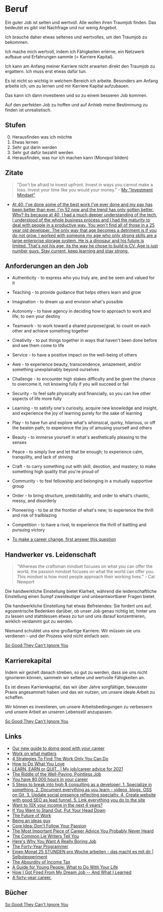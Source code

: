 # Beruf

Ein guter Job ist selten und wertvoll. Alle wollen ihren Traumjob finden. Das bedeutet es gibt viel Nachfrage und nur wenig Angebot.

Ich brauche daher etwas seltenes und wertvolles, um den Traumjob zu bekommen. 

Ich mache mich wertvoll, indem ich Fähigkeiten erlerne, ein Netzwerk aufbaue und Erfahrungen sammle (= Karriere Kapital).

Ich kann am Anfang meiner Karriere nicht erwarten direkt den Traumjob zu ergattern. Ich muss erst etwas dafür tun.

Es ist nicht so wichtig in welchem Bereich ich arbeite. Besonders am Anfang arbeite ich, um zu lernen und mir Karriere Kapital aufzubauen.

Das kann ich dann investieren und so zu einem besseren Job kommen.

Auf den perfekten Job zu hoffen und auf Anhieb meine Bestimmung zu finden ist unrealistisch.

## Stufen

0. Herausfinden was ich möchte
1. Etwas lernen
2. Sehr gut darin werden
3. Sehr gut dafür bezahlt werden
4. Herausfinden, was nur ich machen kann (Monopol bilden)

## Zitate

> "Don't be afraid to invest upfront. Invest in ways you cannot make a loss. Invest your time like you would your money." - [My "Investment Mindset"](https://blog.pragmaticengineer.com/the-investment-mindset/)

- [At 40, I've done some of the best work I've ever done and my pay has been better than ever. I'm 52 now and the trend has only gotten better. Why? Its because at 40, I had a much deeper understanding of the tech, I understood of the whole business process and I had the maturity to deal with people in a productive way. You won't find all of those in a 25 year old developer. The only way that age becomes a detriment is if you do not grow. I worked with someone my age who only strong skills are a large enterprise storage system. He is a dinosaur and his future is limited. That's not his age, its the way he chose to build is CV. Age is just number guys. Stay current, keep learning and stay strong.](https://news.ycombinator.com/item?id=28757964)

## Anforderungen an den Job

- Authenticity - to express who you truly are, and be seen and valued for it
- Teaching - to provide guidance that helps others learn and grow
- Imagination - to dream up and envision what's possible 
- Autonomy - to have agency in deciding how to approach to work and life; to own your destiny
- Teamwork - to work toward a shared purpose/goal; to count on each other and achieve something together
- Creativity - to put things together in ways that haven't been done before and see them come to life
- Service - to have a positive impact on the well-being of others
- Awe - to experience beauty, transcendence, amazement, and/or something unexplainably beyond ourselves
- Challenge - to encounter high stakes difficulty and be given the chance to overcome it, not knowing fully if you will succeed or fail
- Security - to feel safe physically and financially, so you can live other aspects of life more fully
- Learning - to satisfy one's curiosity, acquire new knowledge and insight, and experience the joy of learning purely for the sake of learning
- Play - to have fun and explore what's whimsical, quirky, hilarious, or off the beaten path; to experience the joy of amusing yourself and others
- Beauty - to immerse yourself in what's aesthetically pleasing to the senses
- Peace - to simply live and let that be enough; to experience calm, tranquility, and lack of striving
- Craft - to carry something out with skill, devotion, and mastery; to make something high quality that you're proud of
- Community - to feel fellowship and belonging in a mutually supportive group
- Order - to bring structure, predictability, and order to what's chaotic, messy, and disorderly
- Pioneering - to be at the frontier of what's new; to experience the thrill and risk of trailblazing
- Competition - to have a rival; to experience the thrill of battling and pursuing victory

- [To make a career change, first answer this question](https://mindy.substack.com/p/to-make-a-career-change-first-answer)

## Handwerker vs. Leidenschaft

> "Whereas the craftsman mindset focuses on what you can offer the world, the passion mindset focuses on what the world can offer you. This mindset is how most people approach their working lives." - Cal Newport

Die handwerkliche Einstellung bietet Klarheit, während die leidenschaftliche Einstellung einen Sumpf zweideutiger und unbeantwortbarer Fragen bietet. 

Die handwerkliche Einstellung hat etwas Befreiendes: Sie fordert uns auf, egozentrische Bedenken darüber, ob unser Job genau richtig ist, hinter uns zu lassen und stattdessen etwas zu tun und uns darauf konzentrieren, wirklich verdammt gut zu werden. 

Niemand schuldet uns eine großartige Karriere. Wir müssen sie uns verdienen – und der Prozess wird nicht einfach sein.

[So Good They Can't Ignore You](https://www.goodreads.com/book/show/13525945-so-good-they-can-t-ignore-you)

## Karrierekapital

Indem wir gezielt danach streben, so gut zu werden, dass sie uns nicht ignorieren können, sammeln wir seltene und wertvolle Fähigkeiten an. 

Es ist dieses Karrierekapital, das wir über Jahre sorgfältiger, bewusster Praxis angesammelt haben und das wir nutzen, um unsere ideale Arbeit zu schaffen.

Wir können es investieren, um unsere Arbeitsbedingungen zu verbessern und unsere Arbeit an unseren Lebensstil anzupassen.

[So Good They Can't Ignore You](https://www.goodreads.com/book/show/13525945-so-good-they-can-t-ignore-you)

## Links

- [Our new guide to doing good with your career](https://80000hours.org/key-ideas/)
- [Work on what matters](https://staffeng.com/guides/work-on-what-matters)
- [4 Strategies To Find The Work Only You Can Do ](https://taylorpearson.me/thework/)
- [How to Do What You Love](http://www.paulgraham.com/love.html)
- [LEARN, EARN or QUIT.. | My job/career advice for 2021](https://www.youtube.com/watch?v=eLelgy5zRv4)
- [The Riddle of the Well-Paying, Pointless Job](https://moretothat.com/pointless-job/)
- [You have 80,000 hours in your career](https://80000hours.org/)
- [5 Steps to break into high $ consulting as a developer: 1. Specialize in something. 2. Document everything as you learn - videos, blogs, OSS on Git. 3. Update social presence reflecting specialty. 4. Create website with good SEO as lead funnel. 5. Link everything you do to the site](https://twitter.com/dabit3/status/1390790989019746307)
- [Want to 10X your income in the next 4 years?](https://twitter.com/craigclemens/status/1407857453711040512)
- [If You Want to Stand Out, Put Your Head Down](https://medium.com/simple-pub/if-you-want-to-stand-out-put-your-head-down-304613ae646e)
- [The Future of Work](https://www.collaborativefund.com/blog/the-future-of-work)
- [Being an ideas guy](https://notebook.drmaciver.com/posts/2022-01-15-17:03.html)
- [Core Idea: Don't Follow Your Passion](https://www.youtube.com/watch?v=sjiP6sDyN-E)
- [The Most Important Piece of Career Advice You Probably Never Heard](https://www.calnewport.com/blog/2008/05/21/the-most-important-piece-of-career-advice-you-probably-never-heard/)
- [The Common Lie Writers Tell You](https://www.youtube.com/watch?v=oH9sJrAVeC0)
- [Here's Why You Want A Really Boring Job](https://www.youtube.com/watch?v=4hiVQf9MPzg)
- [The Forty-Year Programmer](https://codefol.io/posts/the-forty-year-programmer/)
- [Einen Monat 25 STUNDEN pro Woche arbeiten - das macht es mit dir | Selbstexperiment](https://www.youtube.com/watch?v=FvEMaDX7m70)
- [The Absurdity of Income Tax](https://treeofwoe.substack.com/p/the-absurdity-of-income-tax)
- [A Guide for Young People: What to Do With Your Life](https://zenhabits.net/career/)
- [How I Got Fired From My Dream Job -- And What I Learned](https://www.andrewlynch.net/blog/how-i-got-fired-from-my-dream-job-and-what-i-learned)
- [A forty-year career.](https://lethain.com/forty-year-career/)

## Bücher

[So Good They Can't Ignore You](https://www.goodreads.com/book/show/13525945-so-good-they-can-t-ignore-you)